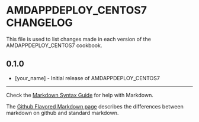 AMDAPPDEPLOY_CENTOS7 CHANGELOG
==============================

This file is used to list changes made in each version of the AMDAPPDEPLOY_CENTOS7 cookbook.

0.1.0
-----
- [your_name] - Initial release of AMDAPPDEPLOY_CENTOS7

- - -
Check the [Markdown Syntax Guide](http://daringfireball.net/projects/markdown/syntax) for help with Markdown.

The [Github Flavored Markdown page](http://github.github.com/github-flavored-markdown/) describes the differences between markdown on github and standard markdown.
